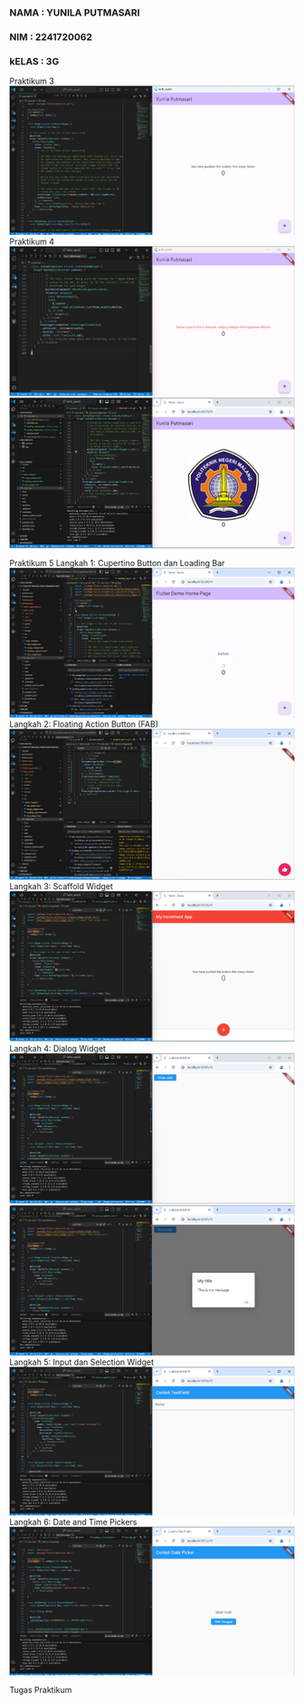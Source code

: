 ### NAMA : YUNILA PUTMASARI
### NIM : 2241720062
### kELAS : 3G

Praktikum 3
![Screenshot hello_world](images/01.png)
Praktikum 4
![Screenshot hello_world](images/02.png)
![Screenshot hello_world](images/polinema.png)


Praktikum 5
Langkah 1: Cupertino Button dan Loading Bar
![Screenshot hello_world](images/08.png)
Langkah 2: Floating Action Button (FAB)
![Screenshot hello_world](images/09.png)
Langkah 3: Scaffold Widget
![Screenshot hello_world](images/03.png)
Langkah 4: Dialog Widget
![Screenshot hello_world](images/04.png)
![Screenshot hello_world](images/05.png)
Langkah 5: Input dan Selection Widget
![Screenshot hello_world](images/06.png)
Langkah 6: Date and Time Pickers
![Screenshot hello_world](images/07.png)

Tugas Praktikum


